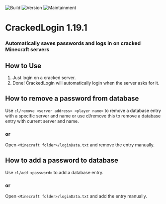 ![Build](https://img.shields.io/badge/build-pending-yellow)
![Version](https://img.shields.io/badge/version-1.19.1-brightgreen)
![Maintainment](https://img.shields.io/badge/maintainment-none-darkblue)





# CrackedLogin 1.19.1
### Automatically saves passwords and logs in on cracked Minecraft servers

## How to Use
1. Just login on a cracked server.
2. Done! CrackedLogin will automatically login when the server asks for it. 

## How to remove a password from database
Use `cl/remove <server address> <player name>` to remove a database entry with a specific server and name or use cl/remove this to remove a database entry with current server and name.

### or

Open `<Minecraft folder>/loginData.txt` and remove the entry manually.

## How to add a password to database
Use `cl/add <password>` to add a database entry.

### or

Open `<Minecraft folder>/loginData.txt` and add the entry manually.

